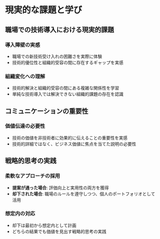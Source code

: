 # 現実的な課題と学び

## 職場での技術導入における現実的課題

### 導入障壁の実感
- 職場での新技術受け入れの困難さを実際に体験
- 技術的優位性と組織的受容の間に存在するギャップを実感

### 組織変化への理解
- 技術的解決と組織的受容の間にある複雑な関係性を学習
- 単純な技術導入では解決できない組織的課題の存在を認識

## コミュニケーションの重要性

### 価値伝達の必要性
- 技術の価値を非技術者に効果的に伝えることの重要性を実感
- 技術的詳細ではなく、ビジネス価値に焦点を当てた説明の必要性

## 戦略的思考の実践

### 柔軟なアプローチの採用
- **提案が通った場合**: 評価向上と実用性の両方を獲得
- **却下された場合**: 職場のルールを遵守しつつ、個人のポートフォリオとして活用

### 想定内の対応
- 却下は最初から想定内として計画
- どちらの結果でも価値を見出す戦略的思考の実践